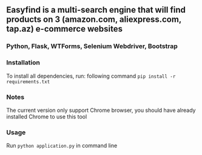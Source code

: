 ## **Easyfind** is a multi-search engine that will find products on 3 (amazon.com, aliexpress.com, tap.az) e-commerce websites
### Python, Flask, WTForms, Selenium Webdriver, Bootstrap
### Installation
To install all dependencies, run: following command
`pip install -r requirements.txt`
### Notes
The current version only support Chrome browser, you should have already installed Chrome to use this tool
### Usage
Run `python application.py` in command line
